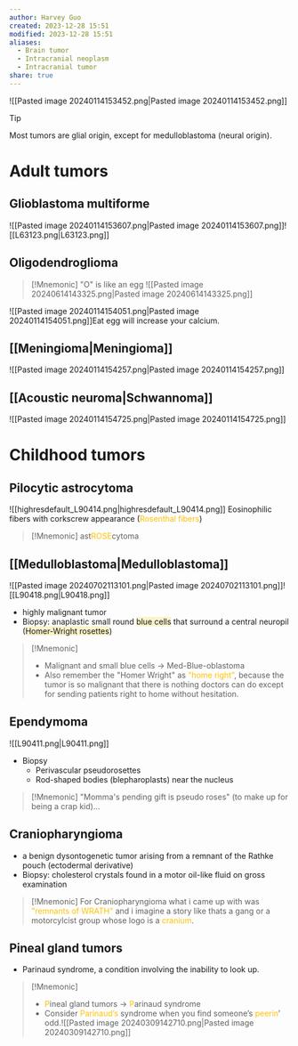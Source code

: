 ```yaml
---
author: Harvey Guo
created: 2023-12-28 15:51
modified: 2023-12-28 15:51
aliases:
  - Brain tumor
  - Intracranial neoplasm
  - Intracranial tumor
share: true
---
```

![[Pasted image 20240114153452.png|Pasted image 20240114153452.png]]
>[!Tip] 
>Most tumors are glial origin, except for medulloblastoma (neural origin).
# Adult tumors
## Glioblastoma multiforme
![[Pasted image 20240114153607.png|Pasted image 20240114153607.png]]![[L63123.png|L63123.png]]
## Oligodendroglioma
>[!Mnemonic] "O" is like an egg
>![[Pasted image 20240614143325.png|Pasted image 20240614143325.png]]


![[Pasted image 20240114154051.png|Pasted image 20240114154051.png]]Eat egg will increase your calcium.
## [[Meningioma|Meningioma]]
![[Pasted image 20240114154257.png|Pasted image 20240114154257.png]]
## [[Acoustic neuroma|Schwannoma]]
![[Pasted image 20240114154725.png|Pasted image 20240114154725.png]]
# Childhood tumors
## Pilocytic astrocytoma
![[highresdefault_L90414.png|highresdefault_L90414.png]]
Eosinophilic fibers with corkscrew appearance (<font color="#ffc000">Rosenthal fibers</font>)
>[!Mnemonic] 
>ast<font color="#ffc000">ROSE</font>cytoma

## [[Medulloblastoma|Medulloblastoma]]
![[Pasted image 20240702113101.png|Pasted image 20240702113101.png]]![[L90418.png|L90418.png]]
- highly malignant tumor
- Biopsy: anaplastic small round <span style="background:rgba(240, 200, 0, 0.2)">blue cells</span> that surround a central neuropil (<span style="background:rgba(240, 200, 0, 0.2)">Homer-Wright rosettes</span>)
>[!Mnemonic] 
>- Malignant and small blue cells -> Med-Blue-oblastoma
>- Also remember the "Homer Wright" as <font color="#ffc000">"home right"</font>, because the tumor is so malignant that there is nothing doctors can do except for sending patients right to home without hesitation.

## Ependymoma
![[L90411.png|L90411.png]]
- Biopsy
	- Perivascular pseudorosettes 
	- Rod-shaped bodies (blepharoplasts) near the nucleus

>[!Mnemonic] 
>"Momma's pending gift is pseudo roses" (to make up for being a crap kid)...

## Craniopharyngioma
- a benign dysontogenetic tumor arising from a remnant of the Rathke pouch (ectodermal derivative)
- Biopsy: cholesterol crystals found in a motor oil-like fluid on gross examination
>[!Mnemonic] 
>For Craniopharyngioma what i came up with was <font color="#ffc000">"remnants of WRATH"</font> and i imagine a story like thats a gang or a motorcylcist group whose logo is a <font color="#ffc000">cranium</font>.

## Pineal gland tumors
- Parinaud syndrome, a condition involving the inability to look up.
>[!Mnemonic] 
>- <font color="#ffc000">P</font>ineal gland tumors -> <font color="#ffc000">P</font>arinaud syndrome
>- Consider <font color="#ffc000">Parinaud’s</font> syndrome when you find someone’s <font color="#ffc000">peerin</font>’ odd.![[Pasted image 20240309142710.png|Pasted image 20240309142710.png]]